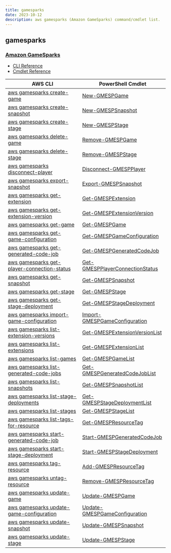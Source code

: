 ```yaml
---
title: gamesparks
date: 2023-10-12
description: aws gamesparks (Amazon GameSparks) command/cmdlet list.
---
```


## gamesparks

### [Amazon GameSparks](https://aws.amazon.com/gamesparks/)

* [CLI Reference](https://awscli.amazonaws.com/v2/documentation/api/latest/reference/gamesparks/index.html)
* [Cmdlet Reference](https://docs.aws.amazon.com/powershell/latest/reference/items/GameSparks_cmdlets.html)

|AWS CLI|PowerShell Cmdlet|
|----|----|
|[aws gamesparks create-game](https://awscli.amazonaws.com/v2/documentation/api/latest/reference/gamesparks/create-game.html)|[New-GMESPGame](https://docs.aws.amazon.com/powershell/latest/reference/items/New-GMESPGame.html)|
|[aws gamesparks create-snapshot](https://awscli.amazonaws.com/v2/documentation/api/latest/reference/gamesparks/create-snapshot.html)|[New-GMESPSnapshot](https://docs.aws.amazon.com/powershell/latest/reference/items/New-GMESPSnapshot.html)|
|[aws gamesparks create-stage](https://awscli.amazonaws.com/v2/documentation/api/latest/reference/gamesparks/create-stage.html)|[New-GMESPStage](https://docs.aws.amazon.com/powershell/latest/reference/items/New-GMESPStage.html)|
|[aws gamesparks delete-game](https://awscli.amazonaws.com/v2/documentation/api/latest/reference/gamesparks/delete-game.html)|[Remove-GMESPGame](https://docs.aws.amazon.com/powershell/latest/reference/items/Remove-GMESPGame.html)|
|[aws gamesparks delete-stage](https://awscli.amazonaws.com/v2/documentation/api/latest/reference/gamesparks/delete-stage.html)|[Remove-GMESPStage](https://docs.aws.amazon.com/powershell/latest/reference/items/Remove-GMESPStage.html)|
|[aws gamesparks disconnect-player](https://awscli.amazonaws.com/v2/documentation/api/latest/reference/gamesparks/disconnect-player.html)|[Disconnect-GMESPPlayer](https://docs.aws.amazon.com/powershell/latest/reference/items/Disconnect-GMESPPlayer.html)|
|[aws gamesparks export-snapshot](https://awscli.amazonaws.com/v2/documentation/api/latest/reference/gamesparks/export-snapshot.html)|[Export-GMESPSnapshot](https://docs.aws.amazon.com/powershell/latest/reference/items/Export-GMESPSnapshot.html)|
|[aws gamesparks get-extension](https://awscli.amazonaws.com/v2/documentation/api/latest/reference/gamesparks/get-extension.html)|[Get-GMESPExtension](https://docs.aws.amazon.com/powershell/latest/reference/items/Get-GMESPExtension.html)|
|[aws gamesparks get-extension-version](https://awscli.amazonaws.com/v2/documentation/api/latest/reference/gamesparks/get-extension-version.html)|[Get-GMESPExtensionVersion](https://docs.aws.amazon.com/powershell/latest/reference/items/Get-GMESPExtensionVersion.html)|
|[aws gamesparks get-game](https://awscli.amazonaws.com/v2/documentation/api/latest/reference/gamesparks/get-game.html)|[Get-GMESPGame](https://docs.aws.amazon.com/powershell/latest/reference/items/Get-GMESPGame.html)|
|[aws gamesparks get-game-configuration](https://awscli.amazonaws.com/v2/documentation/api/latest/reference/gamesparks/get-game-configuration.html)|[Get-GMESPGameConfiguration](https://docs.aws.amazon.com/powershell/latest/reference/items/Get-GMESPGameConfiguration.html)|
|[aws gamesparks get-generated-code-job](https://awscli.amazonaws.com/v2/documentation/api/latest/reference/gamesparks/get-generated-code-job.html)|[Get-GMESPGeneratedCodeJob](https://docs.aws.amazon.com/powershell/latest/reference/items/Get-GMESPGeneratedCodeJob.html)|
|[aws gamesparks get-player-connection-status](https://awscli.amazonaws.com/v2/documentation/api/latest/reference/gamesparks/get-player-connection-status.html)|[Get-GMESPPlayerConnectionStatus](https://docs.aws.amazon.com/powershell/latest/reference/items/Get-GMESPPlayerConnectionStatus.html)|
|[aws gamesparks get-snapshot](https://awscli.amazonaws.com/v2/documentation/api/latest/reference/gamesparks/get-snapshot.html)|[Get-GMESPSnapshot](https://docs.aws.amazon.com/powershell/latest/reference/items/Get-GMESPSnapshot.html)|
|[aws gamesparks get-stage](https://awscli.amazonaws.com/v2/documentation/api/latest/reference/gamesparks/get-stage.html)|[Get-GMESPStage](https://docs.aws.amazon.com/powershell/latest/reference/items/Get-GMESPStage.html)|
|[aws gamesparks get-stage-deployment](https://awscli.amazonaws.com/v2/documentation/api/latest/reference/gamesparks/get-stage-deployment.html)|[Get-GMESPStageDeployment](https://docs.aws.amazon.com/powershell/latest/reference/items/Get-GMESPStageDeployment.html)|
|[aws gamesparks import-game-configuration](https://awscli.amazonaws.com/v2/documentation/api/latest/reference/gamesparks/import-game-configuration.html)|[Import-GMESPGameConfiguration](https://docs.aws.amazon.com/powershell/latest/reference/items/Import-GMESPGameConfiguration.html)|
|[aws gamesparks list-extension-versions](https://awscli.amazonaws.com/v2/documentation/api/latest/reference/gamesparks/list-extension-versions.html)|[Get-GMESPExtensionVersionList](https://docs.aws.amazon.com/powershell/latest/reference/items/Get-GMESPExtensionVersionList.html)|
|[aws gamesparks list-extensions](https://awscli.amazonaws.com/v2/documentation/api/latest/reference/gamesparks/list-extensions.html)|[Get-GMESPExtensionList](https://docs.aws.amazon.com/powershell/latest/reference/items/Get-GMESPExtensionList.html)|
|[aws gamesparks list-games](https://awscli.amazonaws.com/v2/documentation/api/latest/reference/gamesparks/list-games.html)|[Get-GMESPGameList](https://docs.aws.amazon.com/powershell/latest/reference/items/Get-GMESPGameList.html)|
|[aws gamesparks list-generated-code-jobs](https://awscli.amazonaws.com/v2/documentation/api/latest/reference/gamesparks/list-generated-code-jobs.html)|[Get-GMESPGeneratedCodeJobList](https://docs.aws.amazon.com/powershell/latest/reference/items/Get-GMESPGeneratedCodeJobList.html)|
|[aws gamesparks list-snapshots](https://awscli.amazonaws.com/v2/documentation/api/latest/reference/gamesparks/list-snapshots.html)|[Get-GMESPSnapshotList](https://docs.aws.amazon.com/powershell/latest/reference/items/Get-GMESPSnapshotList.html)|
|[aws gamesparks list-stage-deployments](https://awscli.amazonaws.com/v2/documentation/api/latest/reference/gamesparks/list-stage-deployments.html)|[Get-GMESPStageDeploymentList](https://docs.aws.amazon.com/powershell/latest/reference/items/Get-GMESPStageDeploymentList.html)|
|[aws gamesparks list-stages](https://awscli.amazonaws.com/v2/documentation/api/latest/reference/gamesparks/list-stages.html)|[Get-GMESPStageList](https://docs.aws.amazon.com/powershell/latest/reference/items/Get-GMESPStageList.html)|
|[aws gamesparks list-tags-for-resource](https://awscli.amazonaws.com/v2/documentation/api/latest/reference/gamesparks/list-tags-for-resource.html)|[Get-GMESPResourceTag](https://docs.aws.amazon.com/powershell/latest/reference/items/Get-GMESPResourceTag.html)|
|[aws gamesparks start-generated-code-job](https://awscli.amazonaws.com/v2/documentation/api/latest/reference/gamesparks/start-generated-code-job.html)|[Start-GMESPGeneratedCodeJob](https://docs.aws.amazon.com/powershell/latest/reference/items/Start-GMESPGeneratedCodeJob.html)|
|[aws gamesparks start-stage-deployment](https://awscli.amazonaws.com/v2/documentation/api/latest/reference/gamesparks/start-stage-deployment.html)|[Start-GMESPStageDeployment](https://docs.aws.amazon.com/powershell/latest/reference/items/Start-GMESPStageDeployment.html)|
|[aws gamesparks tag-resource](https://awscli.amazonaws.com/v2/documentation/api/latest/reference/gamesparks/tag-resource.html)|[Add-GMESPResourceTag](https://docs.aws.amazon.com/powershell/latest/reference/items/Add-GMESPResourceTag.html)|
|[aws gamesparks untag-resource](https://awscli.amazonaws.com/v2/documentation/api/latest/reference/gamesparks/untag-resource.html)|[Remove-GMESPResourceTag](https://docs.aws.amazon.com/powershell/latest/reference/items/Remove-GMESPResourceTag.html)|
|[aws gamesparks update-game](https://awscli.amazonaws.com/v2/documentation/api/latest/reference/gamesparks/update-game.html)|[Update-GMESPGame](https://docs.aws.amazon.com/powershell/latest/reference/items/Update-GMESPGame.html)|
|[aws gamesparks update-game-configuration](https://awscli.amazonaws.com/v2/documentation/api/latest/reference/gamesparks/update-game-configuration.html)|[Update-GMESPGameConfiguration](https://docs.aws.amazon.com/powershell/latest/reference/items/Update-GMESPGameConfiguration.html)|
|[aws gamesparks update-snapshot](https://awscli.amazonaws.com/v2/documentation/api/latest/reference/gamesparks/update-snapshot.html)|[Update-GMESPSnapshot](https://docs.aws.amazon.com/powershell/latest/reference/items/Update-GMESPSnapshot.html)|
|[aws gamesparks update-stage](https://awscli.amazonaws.com/v2/documentation/api/latest/reference/gamesparks/update-stage.html)|[Update-GMESPStage](https://docs.aws.amazon.com/powershell/latest/reference/items/Update-GMESPStage.html)|

